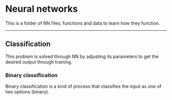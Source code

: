 # Neural networks

This is a folder of NN files, functions and data to learn how they function.

***

## Classification

This problem is solved through NN by adjusting its parameters to get the desired output through training.

### Binary classification

Binary classification is a kind of process that  classifies the input as one of two options (binary).
